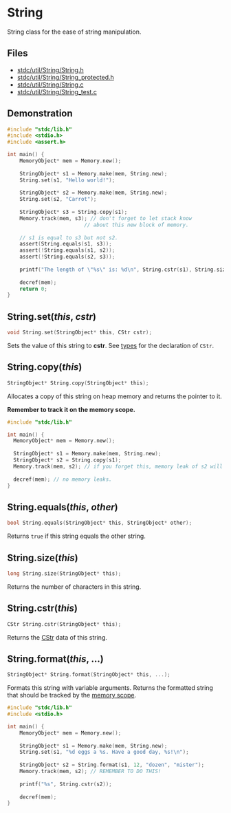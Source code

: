 # String

String class for the ease of string manipulation.

## Files
 * [stdc/util/String/String.h](../stdc/util/String/String.h)
 * [stdc/util/String/String_protected.h](../stdc/util/String/String_protected.h)
 * [stdc/util/String/String.c](../stdc/util/String/String.c)
 * [stdc/util/String/String_test.c](../stdc/util/String/String_test.c)

## Demonstration
```c
#include "stdc/lib.h"
#include <stdio.h>
#include <assert.h>

int main() {
    MemoryObject* mem = Memory.new();
    
    StringObject* s1 = Memory.make(mem, String.new);
    String.set(s1, "Hello world!");
    
    StringObject* s2 = Memory.make(mem, String.new);
    String.set(s2, "Carrot");
    
    StringObject* s3 = String.copy(s1);
    Memory.track(mem, s3); // don't forget to let stack know
                         // about this new block of memory.
    
    // s1 is equal to s3 but not s2.
    assert(String.equals(s1, s3));
    assert(!String.equals(s1, s2));
    assert(!String.equals(s2, s3));
    
    printf("The length of \"%s\" is: %d\n", String.cstr(s1), String.size(s1));
    
    decref(mem);
    return 0;
}
```

## String.set(_this_, _cstr_)
```c
void String.set(StringObject* this, CStr cstr);
```
Sets the value of this string to **cstr**. 
See [types](../stdc/util/types.h) for the declaration of ```CStr```.

## String.copy(_this_)
```c
StringObject* String.copy(StringObject* this);
```
Allocates a copy of this string on heap memory and returns the pointer to it.

**Remember to track it on the memory scope.**

```c
#include "stdc/lib.h"

int main() {
  MemoryObject* mem = Memory.new();
  
  StringObject* s1 = Memory.make(mem, String.new);
  StringObject* s2 = String.copy(s1);
  Memory.track(mem, s2); // if you forget this, memory leak of s2 will occur.
  
  decref(mem); // no memory leaks.
}
```

## String.equals(_this_, _other_)
```c
bool String.equals(StringObject* this, StringObject* other);
```
Returns ```true``` if this string equals the other string.

## String.size(_this_)
```c
long String.size(StringObject* this);
```
Returns the number of characters in this string.

## String.cstr(_this_)
```c
CStr String.cstr(StringObject* this);
```
Returns the [CStr](../stdc/util/types.h) data of this string.

## String.format(_this_, ...)
```c
StringObject* String.format(StringObject* this, ...);
```
Formats this string with variable arguments. 
Returns the formatted string that should be tracked by the [memory scope](Memory.md).
```c
#include "stdc/lib.h"
#include <stdio.h>

int main() {
    MemoryObject* mem = Memory.new();
    
    StringObject* s1 = Memory.make(mem, String.new);
    String.set(s1, "%d eggs a %s. Have a good day, %s!\n");
    
    StringObject* s2 = String.format(s1, 12, "dozen", "mister");
    Memory.track(mem, s2); // REMEMBER TO DO THIS!
    
    printf("%s", String.cstr(s2));
    
    decref(mem);
}
```
